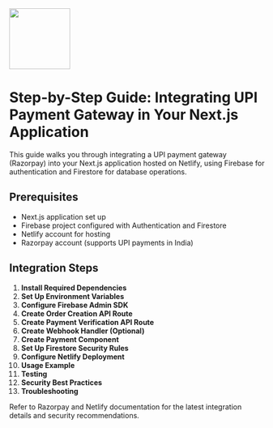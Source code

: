 <img src="https://r2cdn.perplexity.ai/pplx-full-logo-primary-dark%402x.png" class="logo" width="120"/>

# Step-by-Step Guide: Integrating UPI Payment Gateway in Your Next.js Application

This guide walks you through integrating a UPI payment gateway (Razorpay) into your Next.js application hosted on Netlify, using Firebase for authentication and Firestore for database operations.

## Prerequisites

- Next.js application set up
- Firebase project configured with Authentication and Firestore
- Netlify account for hosting
- Razorpay account (supports UPI payments in India)

## Integration Steps

1. **Install Required Dependencies**
2. **Set Up Environment Variables**
3. **Configure Firebase Admin SDK**
4. **Create Order Creation API Route**
5. **Create Payment Verification API Route**
6. **Create Webhook Handler (Optional)**
7. **Create Payment Component**
8. **Set Up Firestore Security Rules**
9. **Configure Netlify Deployment**
10. **Usage Example**
11. **Testing**
12. **Security Best Practices**
13. **Troubleshooting**

Refer to Razorpay and Netlify documentation for the latest integration details and security recommendations.
